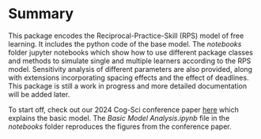 # Summary

This package encodes the Reciprocal-Practice-Skill (RPS) model of free learning. It includes the python code of the base model. The *notebooks* folder jupyter notebooks which show how to use different package classes and methods to simulate single and multiple learners according to the RPS model. Sensitivity analysis of different parameters are also provided, along with extensions incorporating spacing effects and the effect of deadlines. This package is still a work in progress and more detailed documentation will be added later. 

To start off, check out our 2024 Cog-Sci conference paper [here](https://escholarship.org/uc/item/98s6q1bc) which explains the basic model. The *Basic Model Analysis.ipynb* file in the *notebooks* folder reproduces the figures from the conference paper. 

